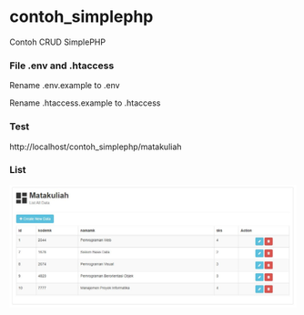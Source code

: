 # contoh_simplephp
Contoh CRUD SimplePHP

### File .env and .htaccess
Rename .env.example to .env

Rename .htaccess.example to .htaccess

### Test
http://localhost/contoh_simplephp/matakuliah

### List
![list](https://github.com/freddywicaksono/contoh_simplephp/blob/main/images/list.jpg)
